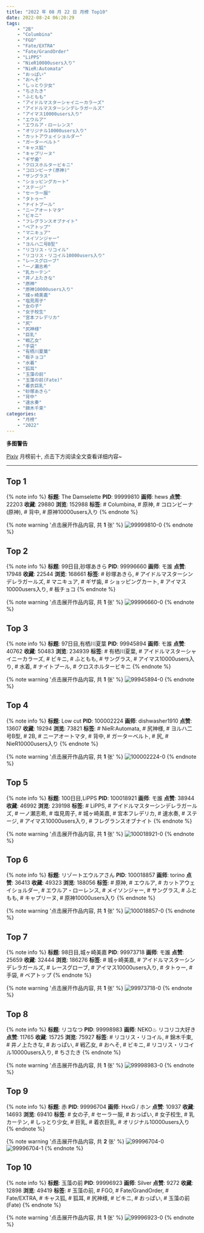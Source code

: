 ```yaml
---
title: "2022 年 08 月 22 日 月榜 Top10"
date: 2022-08-24 06:20:29
tags:
    - "2B"
    - "Columbina"
    - "FGO"
    - "Fate/EXTRA"
    - "Fate/GrandOrder"
    - "LiPPS"
    - "NieR10000users入り"
    - "NieR:Automata"
    - "おっぱい"
    - "おへそ"
    - "しっとり少女"
    - "ちさたき"
    - "ふともも"
    - "アイドルマスターシャイニーカラーズ"
    - "アイドルマスターシンデレラガールズ"
    - "アイマス10000users入り"
    - "エウルア"
    - "エウルア・ローレンス"
    - "オリジナル10000users入り"
    - "カットアウェイショルダー"
    - "ガーターベルト"
    - "キャス狐"
    - "キャプリーヌ"
    - "ギザ歯"
    - "クロスホルタービキニ"
    - "コロンビーナ(原神)"
    - "サングラス"
    - "ショッピングカート"
    - "ステージ"
    - "セーラー服"
    - "タトゥー"
    - "ナイトプール"
    - "ニーアオートマタ"
    - "ビキニ"
    - "フレグランスオブナイト"
    - "ベアトップ"
    - "マニキュア"
    - "メイソンジャー"
    - "ヨルハ二号B型"
    - "リコリス・リコイル"
    - "リコリス・リコイル10000users入り"
    - "レースグローブ"
    - "一ノ瀬志希"
    - "乳カーテン"
    - "井ノ上たきな"
    - "原神"
    - "原神10000users入り"
    - "城ヶ崎美嘉"
    - "塩見周子"
    - "女の子"
    - "女子校生"
    - "宮本フレデリカ"
    - "尻"
    - "尻神様"
    - "巨乳"
    - "戦乙女"
    - "手袋"
    - "有栖川夏葉"
    - "板チョコ"
    - "水着"
    - "狐耳"
    - "玉藻の前"
    - "玉藻の前(Fate)"
    - "着衣巨乳"
    - "砂塚あきら"
    - "背中"
    - "速水奏"
    - "錦木千束"
categories:
    - "月榜"
    - "2022"
---
```


<i class="fa fa-triangle-exclamation"></i>**多图警告**<i class="fa fa-triangle-exclamation"></i>

[Pixiv](https://www.pixiv.net/) 月榜前十, 点击下方阅读全文查看详细内容~

<!-- more -->

---

## Top 1

{% note info %}
**标题**: The Damselette
**PID**: 99999810 **画师**: hews
**点赞**: 22203 **收藏**: 29880 **浏览**: 152988
**标签**: # Columbina, # 原神, # コロンビーナ(原神), # 背中, # 原神10000users入り
{% endnote %}

{% note warning '点击展开作品内容, 共 **1** 张' %}
![99999810-0](https://i.pixiv.re/img-original/img/2022/07/26/02/22/50/99999810_p0.png)
{% endnote %}

## Top 2

{% note info %}
**标题**: 99日目,砂塚あきら
**PID**: 99996660 **画师**: モ誰
**点赞**: 17948 **收藏**: 22544 **浏览**: 168661
**标签**: # 砂塚あきら, # アイドルマスターシンデレラガールズ, # マニキュア, # ギザ歯, # ショッピングカート, # アイマス10000users入り, # 板チョコ
{% endnote %}

{% note warning '点击展开作品内容, 共 **1** 张' %}
![99996660-0](https://i.pixiv.re/img-original/img/2022/07/26/00/00/29/99996660_p0.jpg)
{% endnote %}

## Top 3

{% note info %}
**标题**: 97日目,有栖川夏葉
**PID**: 99945894 **画师**: モ誰
**点赞**: 40762 **收藏**: 50483 **浏览**: 234939
**标签**: # 有栖川夏葉, # アイドルマスターシャイニーカラーズ, # ビキニ, # ふともも, # サングラス, # アイマス10000users入り, # 水着, # ナイトプール, # クロスホルタービキニ
{% endnote %}

{% note warning '点击展开作品内容, 共 **1** 张' %}
![99945894-0](https://i.pixiv.re/img-original/img/2022/07/24/00/00/21/99945894_p0.jpg)
{% endnote %}

## Top 4

{% note info %}
**标题**: Low cut
**PID**: 100002224 **画师**: dishwasher1910
**点赞**: 13607 **收藏**: 19294 **浏览**: 73821
**标签**: # NieR:Automata, # 尻神様, # ヨルハ二号B型, # 2B, # ニーアオートマタ, # 背中, # ガーターベルト, # 尻, # NieR10000users入り
{% endnote %}

{% note warning '点击展开作品内容, 共 **1** 张' %}
![100002224-0](https://i.pixiv.re/img-original/img/2022/07/26/06/47/11/100002224_p0.jpg)
{% endnote %}

## Top 5

{% note info %}
**标题**: 100日目,LiPPS
**PID**: 100018921 **画师**: モ誰
**点赞**: 38944 **收藏**: 46992 **浏览**: 239198
**标签**: # LiPPS, # アイドルマスターシンデレラガールズ, # 一ノ瀬志希, # 塩見周子, # 城ヶ崎美嘉, # 宮本フレデリカ, # 速水奏, # ステージ, # アイマス10000users入り, # フレグランスオブナイト
{% endnote %}

{% note warning '点击展开作品内容, 共 **1** 张' %}
![100018921-0](https://i.pixiv.re/img-original/img/2022/07/27/00/00/56/100018921_p0.jpg)
{% endnote %}

## Top 6

{% note info %}
**标题**: リゾートエウルアさん
**PID**: 100018857 **画师**: torino
**点赞**: 36413 **收藏**: 49323 **浏览**: 188056
**标签**: # 原神, # エウルア, # カットアウェイショルダー, # エウルア・ローレンス, # メイソンジャー, # サングラス, # ふともも, # キャプリーヌ, # 原神10000users入り
{% endnote %}

{% note warning '点击展开作品内容, 共 **1** 张' %}
![100018857-0](https://i.pixiv.re/img-original/img/2022/07/27/00/00/15/100018857_p0.jpg)
{% endnote %}

## Top 7

{% note info %}
**标题**: 98日目,城ヶ崎美嘉
**PID**: 99973718 **画师**: モ誰
**点赞**: 25659 **收藏**: 32444 **浏览**: 186276
**标签**: # 城ヶ崎美嘉, # アイドルマスターシンデレラガールズ, # レースグローブ, # アイマス10000users入り, # タトゥー, # 手袋, # ベアトップ
{% endnote %}

{% note warning '点击展开作品内容, 共 **1** 张' %}
![99973718-0](https://i.pixiv.re/img-original/img/2022/07/25/00/00/32/99973718_p0.jpg)
{% endnote %}

## Top 8

{% note info %}
**标题**: リコなつ
**PID**: 99998983 **画师**: NEKO♨ リコリコ大好き
**点赞**: 11765 **收藏**: 15725 **浏览**: 75927
**标签**: # リコリス・リコイル, # 錦木千束, # 井ノ上たきな, # おっぱい, # 戦乙女, # おへそ, # ビキニ, # リコリス・リコイル10000users入り, # ちさたき
{% endnote %}

{% note warning '点击展开作品内容, 共 **1** 张' %}
![99998983-0](https://i.pixiv.re/img-original/img/2022/07/26/01/30/30/99998983_p0.png)
{% endnote %}

## Top 9

{% note info %}
**标题**: 赤
**PID**: 99996704 **画师**: HxxG / ホン
**点赞**: 10937 **收藏**: 14693 **浏览**: 69410
**标签**: # 女の子, # セーラー服, # おっぱい, # 女子校生, # 乳カーテン, # しっとり少女, # 巨乳, # 着衣巨乳, # オリジナル10000users入り
{% endnote %}

{% note warning '点击展开作品内容, 共 **2** 张' %}
![99996704-0](https://i.pixiv.re/img-original/img/2022/07/26/00/00/49/99996704_p0.png)
![99996704-1](https://i.pixiv.re/img-original/img/2022/07/26/00/00/49/99996704_p1.png)
{% endnote %}

## Top 10

{% note info %}
**标题**: 玉藻の前
**PID**: 99996923 **画师**: Silver
**点赞**: 9272 **收藏**: 12898 **浏览**: 49419
**标签**: # 玉藻の前, # FGO, # Fate/GrandOrder, # Fate/EXTRA, # キャス狐, # 狐耳, # 尻神様, # ビキニ, # おっぱい, # 玉藻の前(Fate)
{% endnote %}

{% note warning '点击展开作品内容, 共 **1** 张' %}
![99996923-0](https://i.pixiv.re/img-original/img/2022/07/26/00/04/24/99996923_p0.jpg)
{% endnote %}

